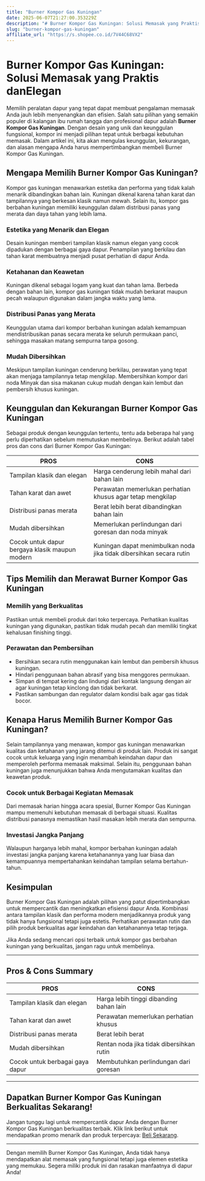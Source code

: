 ```yaml
---
title: "Burner Kompor Gas Kuningan"
date: 2025-06-07T21:27:00.353229Z
description: "# Burner Kompor Gas Kuningan: Solusi Memasak yang Praktis danElegan..."
slug: "burner-kompor-gas-kuningan"
affiliate_url: "https://s.shopee.co.id/7V44C68VX2"
---
```

# Burner Kompor Gas Kuningan: Solusi Memasak yang Praktis danElegan

Memilih peralatan dapur yang tepat dapat membuat pengalaman memasak Anda jauh lebih menyenangkan dan efisien. Salah satu pilihan yang semakin populer di kalangan ibu rumah tangga dan profesional dapur adalah **Burner Kompor Gas Kuningan**. Dengan desain yang unik dan keunggulan fungsional, kompor ini menjadi pilihan tepat untuk berbagai kebutuhan memasak. Dalam artikel ini, kita akan mengulas keunggulan, kekurangan, dan alasan mengapa Anda harus mempertimbangkan membeli Burner Kompor Gas Kuningan.

## Mengapa Memilih Burner Kompor Gas Kuningan?

Kompor gas kuningan menawarkan estetika dan performa yang tidak kalah menarik dibandingkan bahan lain. Kuningan dikenal karena tahan karat dan tampilannya yang berkesan klasik namun mewah. Selain itu, kompor gas berbahan kuningan memiliki keunggulan dalam distribusi panas yang merata dan daya tahan yang lebih lama.

### Estetika yang Menarik dan Elegan

Desain kuningan memberi tampilan klasik namun elegan yang cocok dipadukan dengan berbagai gaya dapur. Penampilan yang berkilau dan tahan karat membuatnya menjadi pusat perhatian di dapur Anda.

### Ketahanan dan Keawetan

Kuningan dikenal sebagai logam yang kuat dan tahan lama. Berbeda dengan bahan lain, kompor gas kuningan tidak mudah berkarat maupun pecah walaupun digunakan dalam jangka waktu yang lama.

### Distribusi Panas yang Merata

Keunggulan utama dari kompor berbahan kuningan adalah kemampuan mendistribusikan panas secara merata ke seluruh permukaan panci, sehingga masakan matang sempurna tanpa gosong.

### Mudah Dibersihkan

Meskipun tampilan kuningan cenderung berkilau, perawatan yang tepat akan menjaga tampilannya tetap mengkilap. Membersihkan kompor dari noda Minyak dan sisa makanan cukup mudah dengan kain lembut dan pembersih khusus kuningan.

## Keunggulan dan Kekurangan Burner Kompor Gas Kuningan

Sebagai produk dengan keunggulan tertentu, tentu ada beberapa hal yang perlu diperhatikan sebelum memutuskan membelinya. Berikut adalah tabel pros dan cons dari Burner Kompor Gas Kuningan:

| **PROS**                            | **CONS**                                  |
|-------------------------------------|-------------------------------------------|
| Tampilan klasik dan elegan        | Harga cenderung lebih mahal dari bahan lain |
| Tahan karat dan awet               | Perawatan memerlukan perhatian khusus agar tetap mengkilap |
| Distribusi panas merata           | Berat lebih berat dibandingkan bahan lain |
| Mudah dibersihkan                | Memerlukan perlindungan dari goresan dan noda minyak |
| Cocok untuk dapur bergaya klasik maupun modern | Kuningan dapat menimbulkan noda jika tidak dibersihkan secara rutin |

## Tips Memilih dan Merawat Burner Kompor Gas Kuningan

### Memilih yang Berkualitas

Pastikan untuk membeli produk dari toko terpercaya. Perhatikan kualitas kuningan yang digunakan, pastikan tidak mudah pecah dan memiliki tingkat kehalusan finishing tinggi.

### Perawatan dan Pembersihan

- Bersihkan secara rutin menggunakan kain lembut dan pembersih khusus kuningan.
- Hindari penggunaan bahan abrasif yang bisa menggores permukaan.
- Simpan di tempat kering dan lindungi dari kontak langsung dengan air agar kuningan tetap kinclong dan tidak berkarat.
- Pastikan sambungan dan regulator dalam kondisi baik agar gas tidak bocor.

## Kenapa Harus Memilih Burner Kompor Gas Kuningan?

Selain tampilannya yang menawan, kompor gas kuningan menawarkan kualitas dan ketahanan yang jarang ditemui di produk lain. Produk ini sangat cocok untuk keluarga yang ingin menambah keindahan dapur dan memperoleh performa memasak maksimal. Selain itu, penggunaan bahan kuningan juga menunjukkan bahwa Anda mengutamakan kualitas dan keawetan produk.

### Cocok untuk Berbagai Kegiatan Memasak

Dari memasak harian hingga acara spesial, Burner Kompor Gas Kuningan mampu memenuhi kebutuhan memasak di berbagai situasi. Kualitas distribusi panasnya memastikan hasil masakan lebih merata dan sempurna.

### Investasi Jangka Panjang

Walaupun harganya lebih mahal, kompor berbahan kuningan adalah investasi jangka panjang karena ketahanannya yang luar biasa dan kemampuannya mempertahankan keindahan tampilan selama bertahun-tahun.

## Kesimpulan

Burner Kompor Gas Kuningan adalah pilihan yang patut dipertimbangkan untuk mempercantik dan meningkatkan efisiensi dapur Anda. Kombinasi antara tampilan klasik dan performa modern menjadikannya produk yang tidak hanya fungsional tetapi juga estetis. Perhatikan perawatan rutin dan pilih produk berkualitas agar keindahan dan ketahanannya tetap terjaga.

Jika Anda sedang mencari opsi terbaik untuk kompor gas berbahan kuningan yang berkualitas, jangan ragu untuk membelinya.

---

## Pros & Cons Summary

| **PROS**                            | **CONS**                                  |
|-------------------------------------|-------------------------------------------|
| Tampilan klasik dan elegan        | Harga lebih tinggi dibanding bahan lain |
| Tahan karat dan awet               | Perawatan memerlukan perhatian khusus |
| Distribusi panas merata           | Berat lebih berat                        |
| Mudah dibersihkan                | Rentan noda jika tidak dibersihkan rutin |
| Cocok untuk berbagai gaya dapur   | Membutuhkan perlindungan dari goresan  |

---

## Dapatkan Burner Kompor Gas Kuningan Berkualitas Sekarang!

Jangan tunggu lagi untuk mempercantik dapur Anda dengan Burner Kompor Gas Kuningan berkualitas terbaik. Klik link berikut untuk mendapatkan promo menarik dan produk terpercaya: [Beli Sekarang](https://s.shopee.co.id/7V44C68VX2).

---

Dengan memilih Burner Kompor Gas Kuningan, Anda tidak hanya mendapatkan alat memasak yang fungsional tetapi juga elemen estetika yang memukau. Segera miliki produk ini dan rasakan manfaatnya di dapur Anda!
